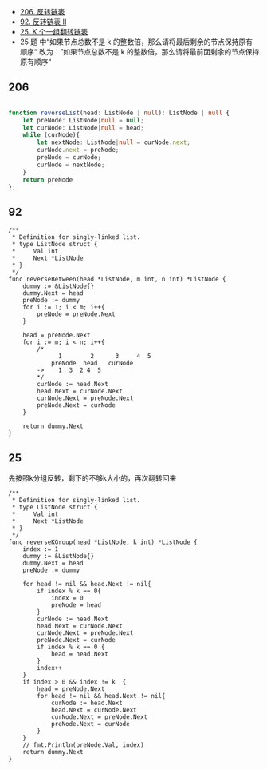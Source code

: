 - [206. 反转链表](https://leetcode-cn.com/problems/reverse-linked-list/)
- [92. 反转链表 II](https://leetcode-cn.com/problems/revese-linked-list-ii/)
- [25. K 个一组翻转链表](https://leetcode-cn.com/problems/reverse-nodes-in-k-group/)
- 25 题 中“如果节点总数不是 k 的整数倍，那么请将最后剩余的节点保持原有顺序“ 改为：”如果节点总数不是 k 的整数倍，那么请将最前面剩余的节点保持原有顺序“


## 206
```typescript

function reverseList(head: ListNode | null): ListNode | null {
    let preNode: ListNode|null = null;
    let curNode: ListNode|null = head;
    while (curNode){
        let nextNode: ListNode|null = curNode.next;
        curNode.next = preNode;
        preNode = curNode;
        curNode = nextNode;
    }
    return preNode
};
```

## 92

```golang
/**
 * Definition for singly-linked list.
 * type ListNode struct {
 *     Val int
 *     Next *ListNode
 * }
 */
func reverseBetween(head *ListNode, m int, n int) *ListNode {
    dummy := &ListNode{}
    dummy.Next = head
    preNode := dummy
    for i := 1; i < m; i++{
        preNode = preNode.Next
    }

    head = preNode.Next
    for i := m; i < n; i++{
        /* 
              1        2      3     4  5
            preNode  head   curNode
        ->    1  3  2 4  5
        */
        curNode := head.Next
        head.Next = curNode.Next
        curNode.Next = preNode.Next
        preNode.Next = curNode
    }

    return dummy.Next
}
```

## 25
先按照k分组反转，剩下的不够k大小的，再次翻转回来
```golang
/**
 * Definition for singly-linked list.
 * type ListNode struct {
 *     Val int
 *     Next *ListNode
 * }
 */
func reverseKGroup(head *ListNode, k int) *ListNode {
    index := 1
    dummy := &ListNode{}
    dummy.Next = head
    preNode := dummy

    for head != nil && head.Next != nil{
        if index % k == 0{
            index = 0
            preNode = head
        }
        curNode := head.Next
        head.Next = curNode.Next
        curNode.Next = preNode.Next
        preNode.Next = curNode
        if index % k == 0 {
            head = head.Next
        }
        index++
    }
    if index > 0 && index != k  {
        head = preNode.Next
        for head != nil && head.Next != nil{
            curNode := head.Next
            head.Next = curNode.Next
            curNode.Next = preNode.Next
            preNode.Next = curNode
        }
    }
    // fmt.Println(preNode.Val, index)
    return dummy.Next
}

```